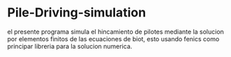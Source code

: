 # Pile-Driving-simulation
el presente programa simula el hincamiento de pilotes mediante la solucion por elementos finitos de las ecuaciones de biot, esto usando fenics como principar libreria para la solucion numerica. 
